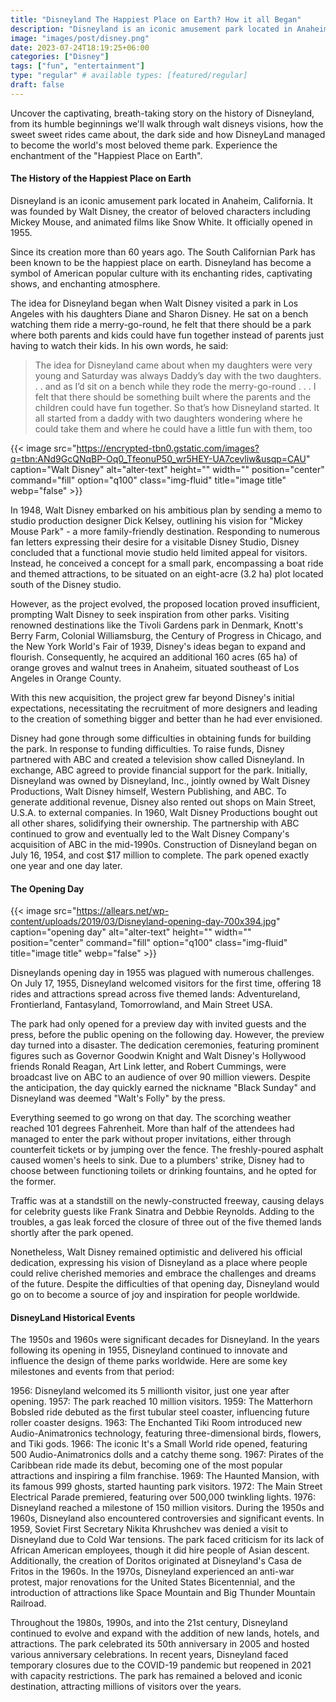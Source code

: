 ```yaml
---
title: "Disneyland The Happiest Place on Earth? How it all Began"
description: "Disneyland is an iconic amusement park located in Anaheim, California. It was founded by Walt Disney, the creator of beloved characters including Mickey Mouse, and animated films like Snow White. It officially opened in 1955."
image: "images/post/disney.png"
date: 2023-07-24T18:19:25+06:00
categories: ["Disney"]
tags: ["fun", "entertainment"]
type: "regular" # available types: [featured/regular]
draft: false
---
```


Uncover the captivating, breath-taking story on the history of Disneyland, from its humble beginnings we'll walk through walt disneys visions, how the sweet sweet rides came about, the dark side and how DisneyLand managed to become the world's most beloved theme park. Experience the enchantment of the "Happiest Place on Earth".

#### The History of the Happiest Place on Earth
Disneyland is an iconic amusement park located in Anaheim, California. It was founded by Walt Disney, the creator of beloved characters including Mickey Mouse, and animated films like Snow White. It officially opened in 1955.

Since its creation more than 60 years ago. The South Californian Park has been known to be the happiest place on earth. Disneyland has become a symbol of American popular culture with its enchanting rides, captivating shows, and enchanting atmosphere.

The idea for Disneyland began when Walt Disney visited a park in Los Angeles with his daughters Diane and Sharon Disney. He sat on a bench watching them ride a merry-go-round, he felt that there should be a park where both parents and kids could have fun together instead of parents just having to watch their kids. In his own words, he said:


> The idea for Disneyland came about when my daughters were very young and Saturday was always Daddy’s day with the two daughters. . . and as I’d sit on a bench while they rode the merry-go-round . . . I felt that there should be something built where the parents and the children could have fun together. So that’s how Disneyland started. It all started from a daddy with two daughters wondering where he could take them and where he could have a little fun with them, too

{{< image src="https://encrypted-tbn0.gstatic.com/images?q=tbn:ANd9GcQNqBP-Oq0_TfeonuP50_wr5HEY-UA7cevliw&usqp=CAU" caption="Walt Disney" alt="alter-text" height="" width="" position="center" command="fill" option="q100" class="img-fluid" title="image title" webp="false" >}}


In 1948, Walt Disney embarked on his ambitious plan by sending a memo to studio production designer Dick Kelsey, outlining his vision for "Mickey Mouse Park" - a more family-friendly destination. Responding to numerous fan letters expressing their desire for a visitable Disney Studio, Disney concluded that a functional movie studio held limited appeal for visitors. Instead, he conceived a concept for a small park, encompassing a boat ride and themed attractions, to be situated on an eight-acre (3.2 ha) plot located south of the Disney studio.

 

However, as the project evolved, the proposed location proved insufficient, prompting Walt Disney to seek inspiration from other parks. Visiting renowned destinations like the Tivoli Gardens park in Denmark, Knott's Berry Farm, Colonial Williamsburg, the Century of Progress in Chicago, and the New York World's Fair of 1939, Disney's ideas began to expand and flourish. Consequently, he acquired an additional 160 acres (65 ha) of orange groves and walnut trees in Anaheim, situated southeast of Los Angeles in Orange County.

 

With this new acquisition, the project grew far beyond Disney's initial expectations, necessitating the recruitment of more designers and leading to the creation of something bigger and better than he had ever envisioned.


Disney had gone through some difficulties in obtaining funds for building the park. In response to funding difficulties. To raise funds, Disney partnered with ABC and created a television show called Disneyland. In exchange, ABC agreed to provide financial support for the park. Initially, Disneyland was owned by Disneyland, Inc., jointly owned by Walt Disney Productions, Walt Disney himself, Western Publishing, and ABC. To generate additional revenue, Disney also rented out shops on Main Street, U.S.A. to external companies. In 1960, Walt Disney Productions bought out all other shares, solidifying their ownership. The partnership with ABC continued to grow and eventually led to the Walt Disney Company's acquisition of ABC in the mid-1990s. Construction of Disneyland began on July 16, 1954, and cost $17 million to complete. The park opened exactly one year and one day later.


#### The Opening Day

{{< image src="https://allears.net/wp-content/uploads/2019/03/Disneyland-opening-day-700x394.jpg" caption="opening day" alt="alter-text" height="" width="" position="center" command="fill" option="q100" class="img-fluid" title="image title" webp="false" >}}

Disneylands opening day in 1955 was plagued with numerous challenges. On July 17, 1955, Disneyland welcomed visitors for the first time, offering 18 rides and attractions spread across five themed lands: Adventureland, Frontierland, Fantasyland, Tomorrowland, and Main Street USA.

The park had only opened for a preview day with invited guests and the press, before the public opening on the following day. However, the preview day turned into a disaster. The dedication ceremonies, featuring prominent figures such as Governor Goodwin Knight and Walt Disney's Hollywood friends Ronald Reagan, Art Link letter, and Robert Cummings, were broadcast live on ABC to an audience of over 90 million viewers. Despite the anticipation, the day quickly earned the nickname "Black Sunday" and Disneyland was deemed "Walt's Folly" by the press.

Everything seemed to go wrong on that day. The scorching weather reached 101 degrees Fahrenheit. More than half of the attendees had managed to enter the park without proper invitations, either through counterfeit tickets or by jumping over the fence. The freshly-poured asphalt caused women's heels to sink. Due to a plumbers' strike, Disney had to choose between functioning toilets or drinking fountains, and he opted for the former.

Traffic was at a standstill on the newly-constructed freeway, causing delays for celebrity guests like Frank Sinatra and Debbie Reynolds. Adding to the troubles, a gas leak forced the closure of three out of the five themed lands shortly after the park opened.

Nonetheless, Walt Disney remained optimistic and delivered his official dedication, expressing his vision of Disneyland as a place where people could relive cherished memories and embrace the challenges and dreams of the future. Despite the difficulties of that opening day, Disneyland would go on to become a source of joy and inspiration for people worldwide.


#### DisneyLand Historical Events
The 1950s and 1960s were significant decades for Disneyland. In the years following its opening in 1955, Disneyland continued to innovate and influence the design of theme parks worldwide. Here are some key milestones and events from that period:

1956: Disneyland welcomed its 5 millionth visitor, just one year after opening.
1957: The park reached 10 million visitors.
1959: The Matterhorn Bobsled ride debuted as the first tubular steel coaster, influencing future roller coaster designs.
1963: The Enchanted Tiki Room introduced new Audio-Animatronics technology, featuring three-dimensional birds, flowers, and Tiki gods.
1966: The iconic It's a Small World ride opened, featuring 500 Audio-Animatronics dolls and a catchy theme song.
1967: Pirates of the Caribbean ride made its debut, becoming one of the most popular attractions and inspiring a film franchise.
1969: The Haunted Mansion, with its famous 999 ghosts, started haunting park visitors.
1972: The Main Street Electrical Parade premiered, featuring over 500,000 twinkling lights.
1976: Disneyland reached a milestone of 150 million visitors.
During the 1950s and 1960s, Disneyland also encountered controversies and significant events. In 1959, Soviet First Secretary Nikita Khrushchev was denied a visit to Disneyland due to Cold War tensions. The park faced criticism for its lack of African American employees, though it did hire people of Asian descent. Additionally, the creation of Doritos originated at Disneyland's Casa de Fritos in the 1960s. In the 1970s, Disneyland experienced an anti-war protest, major renovations for the United States Bicentennial, and the introduction of attractions like Space Mountain and Big Thunder Mountain Railroad.

Throughout the 1980s, 1990s, and into the 21st century, Disneyland continued to evolve and expand with the addition of new lands, hotels, and attractions. The park celebrated its 50th anniversary in 2005 and hosted various anniversary celebrations. In recent years, Disneyland faced temporary closures due to the COVID-19 pandemic but reopened in 2021 with capacity restrictions. The park has remained a beloved and iconic destination, attracting millions of visitors over the years.




